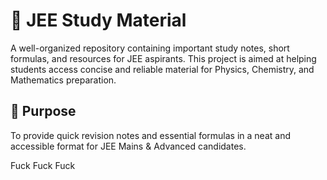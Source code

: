 # 📘 JEE Study Material

A well-organized repository containing important study notes, short formulas, and resources for JEE aspirants. This project is aimed at helping students access concise and reliable material for Physics, Chemistry, and Mathematics preparation.

## 🎯 Purpose

To provide quick revision notes and essential formulas in a neat and accessible format for JEE Mains & Advanced candidates.


Fuck Fuck Fuck 


